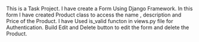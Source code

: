 This is a Task Project.
I have create a Form Using Django Framework.
In this form I have created Product class to access the name , description and Price of the Product.
I have Used is_valid functon in views.py file for Authentication.
Build Edit and Delete button to edit the form and delete the Product.

